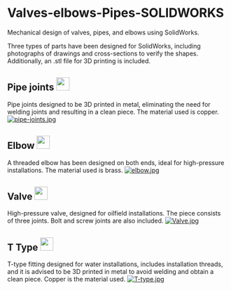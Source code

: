 # Valves-elbows-Pipes-SOLIDWORKS
Mechanical design of valves, pipes, and elbows using SolidWorks.

Three types of parts have been designed for SolidWorks, including photographs of drawings and cross-sections to verify the shapes. Additionally, an .stl file for 3D printing is included.


## Pipe joints <img src="https://media.giphy.com/media/iY8CRBdQXODJSCERIr/giphy.gif" width="30px">&nbsp;
Pipe joints designed to be 3D printed in metal, eliminating the need for welding joints and resulting in a clean piece. The material used is copper.
[![pipe-joints.jpg](https://i.postimg.cc/0N7PS2nn/pipe-joints.jpg)](https://postimg.cc/4K4DkGrH)


## Elbow <img src="https://media.giphy.com/media/iY8CRBdQXODJSCERIr/giphy.gif" width="30px">&nbsp;
A threaded elbow has been designed on both ends, ideal for high-pressure installations. The material used is brass.
[![elbow.jpg](https://i.postimg.cc/T2KLynmJ/elbow.jpg)](https://postimg.cc/QVrxw9fF)


## Valve <img src="https://media.giphy.com/media/iY8CRBdQXODJSCERIr/giphy.gif" width="30px">&nbsp;
High-pressure valve, designed for oilfield installations. The piece consists of three joints. Bolt and screw joints are also included.
[![Valve.jpg](https://i.postimg.cc/c44XV98B/Valve.jpg)](https://postimg.cc/23MQWxG1)


## T Type <img src="https://media.giphy.com/media/iY8CRBdQXODJSCERIr/giphy.gif" width="30px">&nbsp;
T-type fitting designed for water installations, includes installation threads, and it is advised to be 3D printed in metal to avoid welding and obtain a clean piece. Copper is the material used.
[![T-type.jpg](https://i.postimg.cc/Hs11CCt1/T-type.jpg)](https://postimg.cc/nM2Pvg53)
